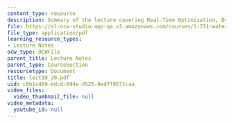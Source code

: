 ```yaml
---
content_type: resource
description: Summary of the lecture covering Real-Time Optimization, Dynamic Programming.
file: https://ol-ocw-studio-app-qa.s3.amazonaws.com/courses/1-731-water-resource-systems-fall-2006/c0b1c469bdcd694ed5258ed7f8571caa_lect19_20.pdf
file_type: application/pdf
learning_resource_types:
- Lecture Notes
ocw_type: OCWFile
parent_title: Lecture Notes
parent_type: CourseSection
resourcetype: Document
title: lect19_20.pdf
uid: c0b1c469-bdcd-694e-d525-8ed7f8571caa
video_files:
  video_thumbnail_file: null
video_metadata:
  youtube_id: null
---
```

